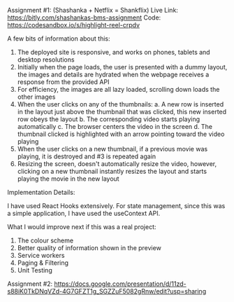 Assignment #1: (Shashanka + Netflix = Shankflix)
Live Link: https://bitly.com/shashankas-bms-assignment
Code: https://codesandbox.io/s/highlight-reel-crpdv

A few bits of information about this:

1. The deployed site is responsive, and works on phones, tablets and desktop resolutions
2. Initially when the page loads, the user is presented with a dummy layout, the images and details are hydrated when the webpage receives a response from the provided API
3. For efficiency, the images are all lazy loaded, scrolling down loads the other images
3. When the user clicks on any of the thumbnails:
     a. A new row is inserted in the layout just above the thumbnail that was clicked, this new inserted row obeys the layout
     b. The corresponding video starts playing automatically
     c. The browser centers the video in the screen
     d. The thumbnail clicked is highlighted with an arrow pointing toward the video playing
4. When the user clicks on a new thumbnail, if a previous movie was playing, it is destroyed and #3 is repeated again
5. Resizing the screen, doesn't automatically resize the video, however, clicking on a new thumbnail instantly resizes the layout and starts playing the movie in the new layout

Implementation Details:

I have used React Hooks extensively. For state management, since this was a simple application, I have used the useContext API.

What I would improve next if this was a real project:

1. The colour scheme 
2. Better quality of information shown in the preview
3. Service workers
4. Paging & Filtering
5. Unit Testing

Assignment #2: 
https://docs.google.com/presentation/d/11zd-s88iK0TkDNqVZd-4G7GFZT1g_SGZZuF5082gRnw/edit?usp=sharing

